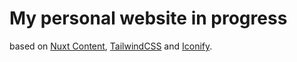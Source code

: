 # My personal website in progress

based on [Nuxt Content](https://content.nuxtjs.org), [TailwindCSS](https://tailwindcss.com) and [Iconify](https://iconify.design).
